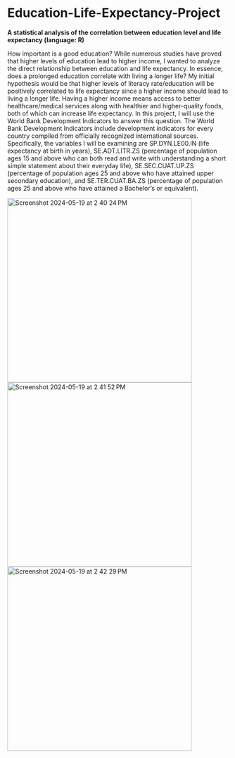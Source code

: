 # Education-Life-Expectancy-Project
**A statistical analysis of the correlation between education level and life expectancy (language: R)**

How important is a good education? While numerous studies have proved that higher levels of education lead to higher income, I wanted to analyze the direct relationship between education and life expectancy. In essence, does a prolonged education correlate with living a longer life? My initial hypothesis would be that higher levels of literacy rate/education will be positively correlated to life expectancy since a higher income should lead to living a longer life. Having a higher income means access to better healthcare/medical services along with healthier and higher-quality foods, both of which can increase life expectancy. In this project, I will use the World Bank Development Indicators to answer this question. The World Bank Development Indicators include development indicators for every country compiled from officially recognized international sources. Specifically, the variables I will be examining are SP.DYN.LE00.IN (life expectancy at birth in years), SE.ADT.LITR.ZS (percentage of population ages 15 and above who can both read and write with understanding a short simple statement about their everyday life), SE.SEC.CUAT.UP.ZS (percentage of population ages 25 and above who have attained upper secondary education), and SE.TER.CUAT.BA.ZS (percentage of population ages 25 and above who have attained a Bachelor’s or equivalent).

<img width="419" alt="Screenshot 2024-05-19 at 2 40 24 PM" src="https://github.com/Brian25Git/Education-Life-Expectancy-Project/assets/109079456/0a5ed7c4-1d8c-42e4-aaa7-e517fa16608c">
<img width="419" alt="Screenshot 2024-05-19 at 2 41 52 PM" src="https://github.com/Brian25Git/Education-Life-Expectancy-Project/assets/109079456/4261e687-d953-421c-ba8b-922b7dc3c767">
<img width="419" alt="Screenshot 2024-05-19 at 2 42 29 PM" src="https://github.com/Brian25Git/Education-Life-Expectancy-Project/assets/109079456/a91e934a-31f4-42df-bdc5-31dfc6f90541">
